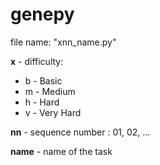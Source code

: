 # genepy

file name: "xnn_name.py"

**x** - difficulty:
- b - Basic
- m - Medium
- h - Hard
- v - Very Hard

**nn** - sequence number : 01, 02, ...

**name** - name of the task
